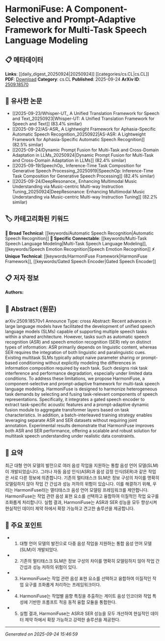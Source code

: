 <!-- KEYWORD_LINKING_METADATA:
{
  "processed_timestamp": "2025-09-24T15:46:59.016479",
  "vocabulary_version": "1.0",
  "selected_keywords": [
    "HarmoniFuse Framework",
    "Multi-Task Speech Language Modeling",
    "Automatic Speech Recognition",
    "Speech Emotion Recognition",
    "Gated Speech Encoder"
  ],
  "rejected_keywords": [],
  "similarity_scores": {
    "HarmoniFuse Framework": 0.78,
    "Multi-Task Speech Language Modeling": 0.82,
    "Automatic Speech Recognition": 0.75,
    "Speech Emotion Recognition": 0.8,
    "Gated Speech Encoder": 0.72
  },
  "extraction_method": "AI_prompt_based",
  "budget_applied": true,
  "candidates_json": {
    "candidates": [
      {
        "surface": "HarmoniFuse",
        "canonical": "HarmoniFuse Framework",
        "aliases": [
          "HarmoniFuse"
        ],
        "category": "unique_technical",
        "rationale": "HarmoniFuse represents a novel framework specifically designed for multi-task speech language modeling, offering unique insights into task-specific component selection and fusion.",
        "novelty_score": 0.85,
        "connectivity_score": 0.65,
        "specificity_score": 0.9,
        "link_intent_score": 0.78
      },
      {
        "surface": "multi-task speech language modeling",
        "canonical": "Multi-Task Speech Language Modeling",
        "aliases": [
          "multi-task SLM"
        ],
        "category": "specific_connectable",
        "rationale": "This concept is central to the paper and connects with broader themes in multi-task learning and speech processing.",
        "novelty_score": 0.7,
        "connectivity_score": 0.85,
        "specificity_score": 0.8,
        "link_intent_score": 0.82
      },
      {
        "surface": "automatic speech recognition",
        "canonical": "Automatic Speech Recognition",
        "aliases": [
          "ASR"
        ],
        "category": "broad_technical",
        "rationale": "ASR is a fundamental task in speech processing, providing a strong link to related research in speech and language technologies.",
        "novelty_score": 0.4,
        "connectivity_score": 0.9,
        "specificity_score": 0.7,
        "link_intent_score": 0.75
      },
      {
        "surface": "speech emotion recognition",
        "canonical": "Speech Emotion Recognition",
        "aliases": [
          "SER"
        ],
        "category": "specific_connectable",
        "rationale": "SER is a specialized task that complements ASR, enhancing the understanding of emotional context in speech.",
        "novelty_score": 0.55,
        "connectivity_score": 0.78,
        "specificity_score": 0.85,
        "link_intent_score": 0.8
      },
      {
        "surface": "gated speech encoder",
        "canonical": "Gated Speech Encoder",
        "aliases": [],
        "category": "unique_technical",
        "rationale": "This component is a unique aspect of the proposed framework, crucial for extracting task-specific acoustic features.",
        "novelty_score": 0.75,
        "connectivity_score": 0.6,
        "specificity_score": 0.88,
        "link_intent_score": 0.72
      }
    ],
    "ban_list_suggestions": [
      "method",
      "performance",
      "experiment"
    ]
  },
  "decisions": [
    {
      "candidate_surface": "HarmoniFuse",
      "resolved_canonical": "HarmoniFuse Framework",
      "decision": "linked",
      "scores": {
        "novelty": 0.85,
        "connectivity": 0.65,
        "specificity": 0.9,
        "link_intent": 0.78
      }
    },
    {
      "candidate_surface": "multi-task speech language modeling",
      "resolved_canonical": "Multi-Task Speech Language Modeling",
      "decision": "linked",
      "scores": {
        "novelty": 0.7,
        "connectivity": 0.85,
        "specificity": 0.8,
        "link_intent": 0.82
      }
    },
    {
      "candidate_surface": "automatic speech recognition",
      "resolved_canonical": "Automatic Speech Recognition",
      "decision": "linked",
      "scores": {
        "novelty": 0.4,
        "connectivity": 0.9,
        "specificity": 0.7,
        "link_intent": 0.75
      }
    },
    {
      "candidate_surface": "speech emotion recognition",
      "resolved_canonical": "Speech Emotion Recognition",
      "decision": "linked",
      "scores": {
        "novelty": 0.55,
        "connectivity": 0.78,
        "specificity": 0.85,
        "link_intent": 0.8
      }
    },
    {
      "candidate_surface": "gated speech encoder",
      "resolved_canonical": "Gated Speech Encoder",
      "decision": "linked",
      "scores": {
        "novelty": 0.75,
        "connectivity": 0.6,
        "specificity": 0.88,
        "link_intent": 0.72
      }
    }
  ]
}
-->

# HarmoniFuse: A Component-Selective and Prompt-Adaptive Framework for Multi-Task Speech Language Modeling

## 📋 메타데이터

**Links**: [[daily_digest_20250924|20250924]] [[categories/cs.CL|cs.CL]]
**PDF**: [Download](https://arxiv.org/pdf/2509.18570.pdf)
**Category**: cs.CL
**Published**: 2025-09-24
**ArXiv ID**: [2509.18570](https://arxiv.org/abs/2509.18570)

## 🔗 유사한 논문
- [[2025-09-23/Whisper-UT_ A Unified Translation Framework for Speech and Text_20250923|Whisper-UT: A Unified Translation Framework for Speech and Text]] (83.4% similar)
- [[2025-09-22/AS-ASR_ A Lightweight Framework for Aphasia-Specific Automatic Speech Recognition_20250922|AS-ASR: A Lightweight Framework for Aphasia-Specific Automatic Speech Recognition]] (82.5% similar)
- [[2025-09-24/Dynamic Prompt Fusion for Multi-Task and Cross-Domain Adaptation in LLMs_20250924|Dynamic Prompt Fusion for Multi-Task and Cross-Domain Adaptation in LLMs]] (82.4% similar)
- [[2025-09-19/SpeechOp_ Inference-Time Task Composition for Generative Speech Processing_20250919|SpeechOp: Inference-Time Task Composition for Generative Speech Processing]] (82.4% similar)
- [[2025-09-24/DeepResonance_ Enhancing Multimodal Music Understanding via Music-centric Multi-way Instruction Tuning_20250924|DeepResonance: Enhancing Multimodal Music Understanding via Music-centric Multi-way Instruction Tuning]] (82.2% similar)

## 🏷️ 카테고리화된 키워드
**🧠 Broad Technical**: [[keywords/Automatic Speech Recognition|Automatic Speech Recognition]]
**🔗 Specific Connectable**: [[keywords/Multi-Task Speech Language Modeling|Multi-Task Speech Language Modeling]], [[keywords/Speech Emotion Recognition|Speech Emotion Recognition]]
**⚡ Unique Technical**: [[keywords/HarmoniFuse Framework|HarmoniFuse Framework]], [[keywords/Gated Speech Encoder|Gated Speech Encoder]]

## 📋 저자 정보

**Authors:** 

## 📄 Abstract (원문)

arXiv:2509.18570v1 Announce Type: cross 
Abstract: Recent advances in large language models have facilitated the development of unified speech language models (SLMs) capable of supporting multiple speech tasks within a shared architecture. However, tasks such as automatic speech recognition (ASR) and speech emotion recognition (SER) rely on distinct types of information: ASR primarily depends on linguistic content, whereas SER requires the integration of both linguistic and paralinguistic cues. Existing multitask SLMs typically adopt naive parameter sharing or prompt-based conditioning without explicitly modeling the differences in information composition required by each task. Such designs risk task interference and performance degradation, especially under limited data conditions. To address these limitations, we propose HarmoniFuse, a component-selective and prompt-adaptive framework for multi-task speech language modeling. HarmoniFuse is designed to harmonize heterogeneous task demands by selecting and fusing task-relevant components of speech representations. Specifically, it integrates a gated speech encoder to extract task-specific acoustic features and a prompt-adaptive dynamic fusion module to aggregate transformer layers based on task characteristics. In addition, a batch-interleaved training strategy enables leveraging separate ASR and SER datasets without requiring joint annotation. Experimental results demonstrate that HarmoniFuse improves both ASR and SER performance, offering a scalable and robust solution for multitask speech understanding under realistic data constraints.

## 📝 요약

최근 대형 언어 모델의 발전으로 여러 음성 작업을 지원하는 통합 음성 언어 모델(SLM)이 개발되었습니다. 그러나 자동 음성 인식(ASR)과 음성 감정 인식(SER)과 같은 작업은 서로 다른 정보에 의존합니다. 기존의 멀티태스크 SLM은 정보 구성의 차이를 명확히 모델링하지 않아 작업 간 간섭과 성능 저하의 위험이 있습니다. 이를 해결하기 위해, 우리는 HarmoniFuse라는 멀티태스크 음성 언어 모델링 프레임워크를 제안합니다. HarmoniFuse는 작업 관련 음성 표현 요소를 선택하고 융합하여 이질적인 작업 요구를 조화롭게 처리합니다. 실험 결과, HarmoniFuse는 ASR과 SER 성능을 모두 향상시켜 현실적인 데이터 제약 하에서 확장 가능하고 견고한 솔루션을 제공합니다.

## 🎯 주요 포인트

- 1. 대형 언어 모델의 발전으로 다중 음성 작업을 지원하는 통합 음성 언어 모델(SLM)이 개발되었다.
- 2. 기존의 멀티태스크 SLM은 정보 구성의 차이를 명확히 모델링하지 않아 작업 간 간섭과 성능 저하의 위험이 있다.
- 3. HarmoniFuse는 작업 관련 음성 표현 요소를 선택하고 융합하여 이질적인 작업 요구를 조화롭게 처리하는 프레임워크이다.
- 4. HarmoniFuse는 작업별 음향 특징을 추출하는 게이트 음성 인코더와 작업 특성에 기반한 프롬프트 적응 동적 융합 모듈을 통합한다.
- 5. 실험 결과, HarmoniFuse는 ASR과 SER 성능을 모두 개선하여 현실적인 데이터 제약 하에서 확장 가능하고 강력한 솔루션을 제공한다.


---

*Generated on 2025-09-24 15:46:59*